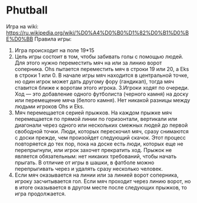 # Phutball
Игра на wiki: https://ru.wikipedia.org/wiki/%D0%A4%D0%B0%D1%82%D0%B1%D0%BE%D0%BB
Правила игры:
1. Игра происходит на поле 19*15
2. Цель игры состоит в том, чтобы забивать голы с помощью людей. Для этого нужно переместить мяч на или за линию ворот соперника. Ohs пытается переместить мяч в строки 19 или 20, а Eks в строки 1 или 0. В начале игры мяч находится в центральной точке, но один игрок может дать другому фору (гандикап), тогда мяч ставится ближе к воротам этого игрока.
3.Игроки ходят по очереди. Ход — это добавление одного футболиста (черного камня) на доску или перемещение мяча (белого камня). Нет никакой разницы между людьми игроков Ohs и Eks.
4. Мяч перемещается серией прыжков. На каждом прыжке мяч перемещается по прямой линии по горизонтали, вертикали или диагонали через одного или нескольких смежных людей до первой свободной точки. Люди, которых перескочил мяч, сразу снимаются с доски прежде, чем произойдет следующий скачок. Этот процесс повторяется до тех пор, пока на доске есть люди, которых еще не перепрыгнули, или игрок захочет прекратить ход. Прыжок не является обязательным: нет никаких требований, чтобы начать прыгать. В отличие от игры в шашки, в фатболе можно перепрыгивать через и удалять сразу несколько человек.
5. Если мяч оказывается на линии или за линией ворот соперника, игроку засчитывается гол. Если мяч проходит через линию ворот, но в итоге оказывается в другом месте после следующих прыжков, то игра продолжается.
